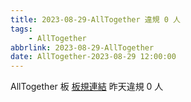 ```yaml
---
title: 2023-08-29-AllTogether 違規 0 人
tags:
    - AllTogether
abbrlink: 2023-08-29-AllTogether
date: AllTogether-2023-08-29 12:00:00
---
```

AllTogether 板 [板規連結](https://www.ptt.cc/bbs/AllTogether/M.1643211430.A.5FB.html)
昨天違規 0 人
